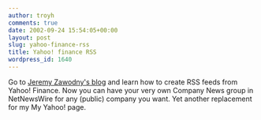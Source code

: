 ```yaml
---
author: troyh
comments: true
date: 2002-09-24 15:54:05+00:00
layout: post
slug: yahoo-finance-rss
title: Yahoo! finance RSS
wordpress_id: 1640
---
```


Go to [Jeremy Zawodny's blog](http://jeremy.zawodny.com/blog/) and learn how to create RSS feeds from Yahoo! Finance. Now you can have your very own Company News group in NetNewsWire for any (public) company you want. Yet another replacement for my My Yahoo! page.
